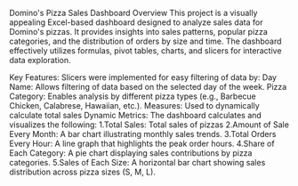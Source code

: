 Domino's Pizza Sales Dashboard
Overview
This project is a visually appealing Excel-based dashboard designed to analyze sales data for Domino's pizzas. It provides insights into sales patterns, popular pizza categories, and the distribution of orders by size and time. The dashboard effectively utilizes formulas, pivot tables, charts, and slicers for interactive data exploration.

Key Features:
Slicers were implemented for easy filtering of data by:
Day Name: Allows filtering of data based on the selected day of the week.
Pizza Category: Enables analysis by different pizza types (e.g., Barbecue Chicken, Calabrese, Hawaiian, etc.).
Measures: Used to dynamically calculate total sales
Dynamic Metrics:
The dashboard calculates and visualizes the following:
1.Total Sales: Total sales of pizzas
2.Amount of Sale Every Month: A bar chart illustrating monthly sales trends.
3.Total Orders Every Hour: A line graph that highlights the peak order hours.
4.Share of Each Category: A pie chart displaying sales contributions by pizza categories.
5.Sales of Each Size: A horizontal bar chart showing sales distribution across pizza sizes (S, M, L).

